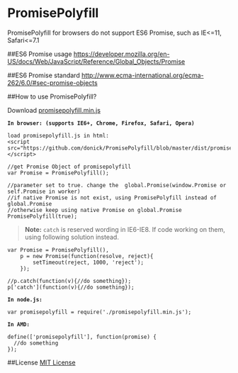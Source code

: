 # PromisePolyfill
PromisePolyfill for browsers do not support ES6 Promise, such as IE<=11, Safari<=7.1

##ES6 Promise usage
  https://developer.mozilla.org/en-US/docs/Web/JavaScript/Reference/Global_Objects/Promise
  
##ES6 Promise standard
  http://www.ecma-international.org/ecma-262/6.0/#sec-promise-objects

##How to use PromisePolyfill?

  Download [promisepolyfill.min.js](https://github.com/donick/PromisePolyfill/blob/master/dist/promisepolyfill.min.js)
  
**`In browser: (supports IE6+, Chrome, Firefox, Safari, Opera)`**
  ```
  load promisepolyfill.js in html: 
  <script src="https://github.com/donick/PromisePolyfill/blob/master/dist/promisepolyfill.min.js"></script>
  
  //get Promise Object of promisepolyfill
  var Promise = PromisePolyfill();
  
  //parameter set to true. change the  global.Promise(window.Promise or self.Promise in worker)
  //if native Promise is not exist, using PromisePolyfill instead of global.Promise
  //otherwise keep using native Promise on global.Promise
  PromisePolyfill(true);
  ```
    
 >**Note:** `catch` is reserved wording in IE6-IE8. If code working on them, using following solution instead.
  
  ```
  var Promise = PromisePolyfill(),
      p = new Promise(function(resolve, reject){
          setTimeout(reject, 1000, 'reject');
      });
  
  //p.catch(function(v){//do something});
  p['catch'](function(v){//do something});
  ```
**`In node.js:`**
  ```
  var promisepolyfill = require('./promisepolyfill.min.js');
  ```
**`In AMD:`**
  ```
  define(['promisepolyfill'], function(promise) {
    //do something
  });
  ```
##License
  [MIT License](https://github.com/donick/PromisePolyfill/blob/master/LICENSE)
